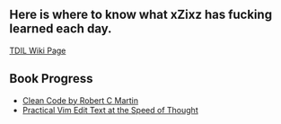 ## Here is where to know what xZixz has fucking learned each day.
[TDIL Wiki Page](https://github.com/xZixz/TDIL/wiki)

## Book Progress
* [Clean Code by Robert C Martin](https://github.com/xZixz/TDIL/tree/master/clean_code_by_robert_c_martin)
* [Practical Vim Edit Text at the Speed of Thought](https://github.com/xZixz/TDIL/tree/master/practical_vim_edit_text_at_the_speed_of_thought)

